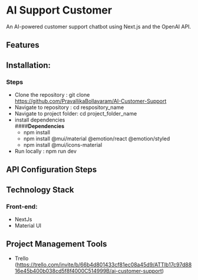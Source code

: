 # **AI Support Customer**
An AI-powered customer support chatbot using Next.js and the OpenAI API.

## **Features**

## **Installation:**  
### **Steps**  
- Clone the repository : git clone https://github.com/PravallikaBollavaram/AI-Customer-Support
- Navigate to repository : cd respository_name
- Navigate to project folder: cd project_folder_name
- install dependencies  
  ####**Dependencies**
  - npm install
  - npm install @mui/material @emotion/react @emotion/styled
  - npm install @mui/icons-material
- Run locally : npm run dev

## **API Configuration Steps**

## **Technology Stack**  
### **Front-end:**  
- NextJs
- Material UI

## **Project Management Tools**
- Trello (https://trello.com/invite/b/66b4d801433cf81ec08a45d9/ATTIb17c97d8816e45b400b038cd5f8f4000C514999B/ai-customer-support)
